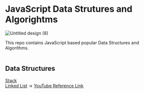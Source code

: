 # JavaScript Data Strutures and Algorightms
![Untitled design (8)](https://user-images.githubusercontent.com/83531337/155879769-569f9953-c6e6-4fb3-96a0-195af1180358.png)

This repo contains JavaScript based popular Data Structures and Algorithms. <br><br>

## Data Structures<br>
[Stack](https://github.com/Aashutosh0033/DSA-using-JavaScript/edit/main/Stack)<br>
[Linked List](https://github.com/Aashutosh0033/DSA-using-JavaScript/edit/main/Linked%20List) -> [YouTube Reference Link](https://www.youtube.com/watch?v=ZBdE8DElQQU&list=WL&index=27)

